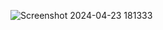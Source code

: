 ![Screenshot 2024-04-23 181333](https://github.com/IshikaPatel01/Assignment4-ES113/assets/143334294/b5755171-694a-4787-be34-3d0817663b25)
